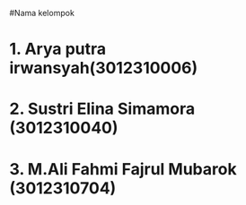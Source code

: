 #Nama kelompok
# 1. Arya putra irwansyah(3012310006)
# 2. Sustri Elina Simamora (3012310040)
# 3. M.Ali Fahmi Fajrul Mubarok (3012310704)
